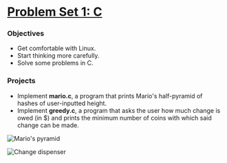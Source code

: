 # [Problem Set 1: C](http://docs.cs50.net/2016/fall/psets/1/pset1.html)

### Objectives
- Get comfortable with Linux.
- Start thinking more carefully.
- Solve some problems in C.

### Projects
- Implement **mario.c**, a program that prints Mario's half-pyramid of hashes of user-inputted height.
- Implement **greedy.c**, a program that asks the user how much change is owed (in $) and prints the minimum number of coins with which said change can be made.

![Mario's pyramid](http://i.imgur.com/qfgSWU0.png)

![Change dispenser](http://i.imgur.com/xJDsuKI.png)
